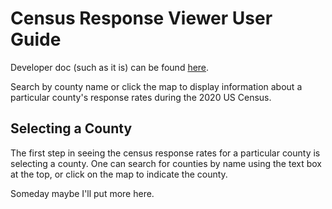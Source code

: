 # Census Response Viewer User Guide
Developer doc (such as it is) can be found [here](./README.md).

Search by county name or click the map to display information about a particular county's response rates during the 2020 US Census.

## Selecting a County
The first step in seeing the census response rates for a particular county is selecting a county.  One can search for counties by name using the text box at the top, or click on the map to indicate the county.
 
Someday maybe I'll put more here.